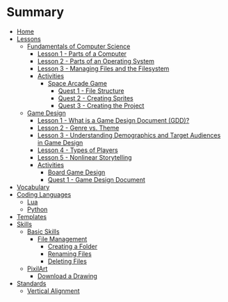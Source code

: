 # Summary

- [Home](./home.md)
- [Lessons](./lessons.md)
  - [Fundamentals of Computer Science]()
    - [Lesson 1 - Parts of a Computer](lessons/fcs/lesson_1.md)
    - [Lesson 2 - Parts of an Operating System](lessons/fcs/lesson_2.md)
    - [Lesson 3 - Managing Files and the Filesystem](lessons/fcs/lesson_3.md)
    - [Activities]()
      - [Space Arcade Game](./lessons/fcs/activities/space_shooter/space_shooter_overview.md)
        - [Quest 1 - File Structure](./lessons/fcs/activities/space_shooter/quest1_file_structure.md)
        - [Quest 2 - Creating Sprites](./lessons/fcs/activities/space_shooter/quest2_sprites.md)
        - [Quest 3 - Creating the Project](./lessons/fcs/activities/space_shooter/quest3_creating_project.md)
  - [Game Design]()
    - [Lesson 1 - What is a Game Design Document (GDD)?](lessons/gpd/lesson_1.md)
    - [Lesson 2 - Genre vs. Theme](lessons/gpd/lesson_2.md)
    - [Lesson 3 - Understanding Demographics and Target Audiences in Game Design](lessons/gpd/lesson_3.md)
    - [Lesson 4 - Types of Players](lessons/gpd/lesson_4.md)
    - [Lesson 5 - Nonlinear Storytelling](lessons/gpd/lesson_5.md)
    - [Activities]()
      - [Board Game Design](./lessons/gpd/activities/boardgame/board_game_overview.md)
      - [Quest 1 - Game Design Document](./lessons/gpd/activities/boardgame/quest1_gdd.md)
- [Vocabulary](./vocabulary.md)
- [Coding Languages](./langs.md)
  - [Lua](./langs/lua.md)
  - [Python](./langs/python.md)
- [Templates](./templates.md)
- [Skills](./skills/skills.md)
  - [Basic Skills]()
    - [File Management]()
      - [Creating a Folder](./skills/basic_skills/create_folder.md)
      - [Renaming Files](./skills/basic_skills/renaming_files.md)
      - [Deleting Files](./skills/basic_skills/deleting_files.md)
  - [PixilArt]()
    - [Download a Drawing](./skills/how_to/pixilart/download_a_drawing.md)
- [Standards](./standards.md)
  - [Vertical Alignment](./standards/vertical_alignment.md)
